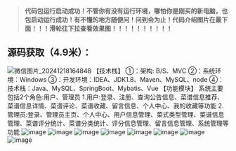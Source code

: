 > **代码包运行启动成功！不管你有没有运行环境，哪怕你是刚买的新电脑，也包启动运行成功！有不懂的地方随便问！问到会为止！代码介绍图片在最下面！！！滑轮往下拉查看效果图！！！！！！！！！！**
## 源码获取（4.9米）：
![微信图片_20241218164848](https://github.com/user-attachments/assets/728a9cbf-c99d-4183-8970-3884ed6287c1)
【技术栈】
①：架构: B/S、MVC
②：系统环境：Windows
③：开发环境：IDEA、JDK1.8、Maven、MySQL、node
④：技术栈：Java、MySQL、SpringBoot、Mybatis、Vue
【功能模块】
系统主要包括2个角色:用户、管理员
1.用户:登录、注册、查询公告信息、菜谱信息推荐、菜谱信息详情、菜谱评论、菜谱收藏、留言信息、个人中心、我的收藏等功能
2.管理员:登录、管理员主页、个人中心、用户信息管理、菜式类型管理、菜谱信息管理、菜谱评分统计、菜谱分类统计、评分信息管理、留言信息管理、系统管理等功能
![image](https://github.com/user-attachments/assets/08c67831-79ff-45e1-a42e-3405c5eec04e)
![image](https://github.com/user-attachments/assets/2e0454f3-1e19-4a83-b546-e3d3aa1dd8ab)
![image](https://github.com/user-attachments/assets/588a4708-b15c-4de8-91b5-8dc429a87eb2)
![image](https://github.com/user-attachments/assets/f04a8260-fcb6-44b3-b775-7751a9d9a88b)
![image](https://github.com/user-attachments/assets/e23ff179-53bc-48a3-8d9b-442a5443aa9c)
![image](https://github.com/user-attachments/assets/19449981-9bd8-47ca-a198-b6c2d402b84d)
![image](https://github.com/user-attachments/assets/6d6adfa5-39fd-4d58-849c-5dc2224819af)
![image](https://github.com/user-attachments/assets/0006c1b9-a515-4c2a-a0da-8ef89dbf5004)
